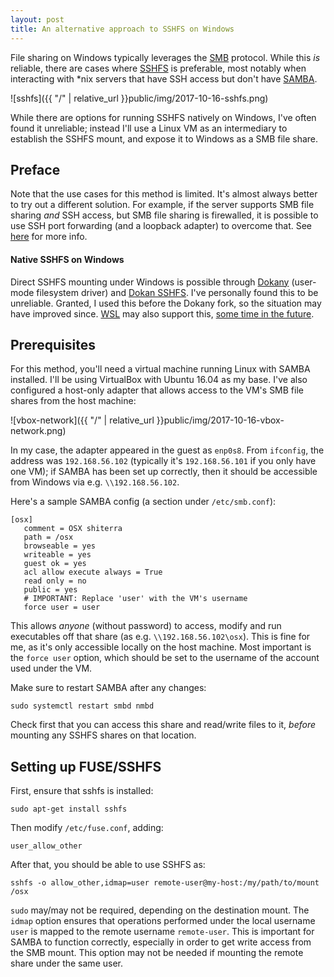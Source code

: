 ```yaml
---
layout: post
title: An alternative approach to SSHFS on Windows
---
```


File sharing on Windows typically leverages the [SMB](https://en.wikipedia.org/wiki/Server_Message_Block) protocol. While this *is* reliable, there are cases where [SSHFS](https://en.wikipedia.org/wiki/SSHFS) is preferable, most notably when interacting with *nix servers that have SSH access but don't have [SAMBA](https://en.wikipedia.org/wiki/Samba_(software)).

![sshfs]({{ "/" | relative_url }}public/img/2017-10-16-sshfs.png)

While there are options for running SSHFS natively on Windows, I've often found it unreliable; instead I'll use a Linux VM as an intermediary to establish the SSHFS mount, and expose it to Windows as a SMB file share.

<!--more-->

## Preface
Note that the use cases for this method is limited. It's almost always better to try out a different solution. For example, if the server supports SMB file sharing *and* SSH access, but SMB file sharing is firewalled, it is possible to use SSH port forwarding (and a loopback adapter) to overcome that. See [here](https://www.simonholywell.com/post/2009/04/samba-file-share-over-ssh-tunnel/) for more info. 

#### Native SSHFS on Windows
Direct SSHFS mounting under Windows is possible through [Dokany](https://github.com/dokan-dev/dokany) (user-mode filesystem driver) and [Dokan SSHFS](https://github.com/dokan-dev/dokan-sshfs). I've personally found this to be unreliable. Granted, I used this before the Dokany fork, so the situation may have improved since. [WSL](https://en.wikipedia.org/wiki/Windows_Subsystem_for_Linux) may also support this, [some time in the future](https://wpdev.uservoice.com/forums/266908-command-prompt-console-bash-on-ubuntu-on-windo/suggestions/13522845-add-fuse-filesystem-in-userspace-support-in-wsl).

## Prerequisites
For this method, you'll need a virtual machine running Linux with SAMBA installed. I'll be using VirtualBox with Ubuntu 16.04 as my base. I've also configured a host-only adapter that allows access to the VM's SMB file shares from the host machine:

![vbox-network]({{ "/" | relative_url }}public/img/2017-10-16-vbox-network.png)

In my case, the adapter appeared in the guest as `enp0s8`. From `ifconfig`, the address was `192.168.56.102` (typically it's `192.168.56.101` if you only have one VM); if SAMBA has been set up correctly, then it should be accessible from Windows via e.g. `\\192.168.56.102`.

Here's a sample SAMBA config (a section under `/etc/smb.conf`):

```
[osx]
   comment = OSX shiterra
   path = /osx
   browseable = yes
   writeable = yes
   guest ok = yes
   acl allow execute always = True
   read only = no
   public = yes
   # IMPORTANT: Replace 'user' with the VM's username
   force user = user
```

This allows *anyone* (without password) to access, modify and run executables off that share (as e.g. `\\192.168.56.102\osx`). This is fine for me, as it's only accessible locally on the host machine. Most important is the `force user` option, which should be set to the username of the account used under the VM.

Make sure to restart SAMBA after any changes:

```
sudo systemctl restart smbd nmbd
```

Check first that you can access this share and read/write files to it, *before* mounting any SSHFS shares on that location.

## Setting up FUSE/SSHFS

First, ensure that sshfs is installed:

```
sudo apt-get install sshfs
```

Then modify `/etc/fuse.conf`, adding:

```
user_allow_other
```

After that, you should be able to use SSHFS as:

```
sshfs -o allow_other,idmap=user remote-user@my-host:/my/path/to/mount /osx
```

`sudo` may/may not be required, depending on the destination mount. The `idmap` option ensures that operations performed under the local username `user` is mapped to the remote username `remote-user`. This is important for SAMBA to function correctly, especially in order to get write access from the SMB mount. This option may not be needed if mounting the remote share under the same user.

